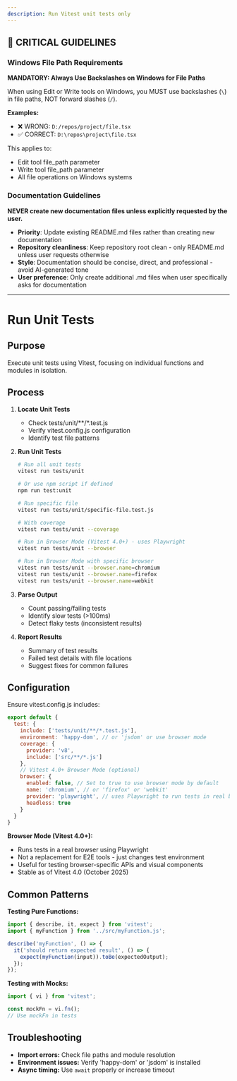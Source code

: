 ```yaml
---
description: Run Vitest unit tests only
---
```


## 🚨 CRITICAL GUIDELINES

### Windows File Path Requirements

**MANDATORY: Always Use Backslashes on Windows for File Paths**

When using Edit or Write tools on Windows, you MUST use backslashes (`\`) in file paths, NOT forward slashes (`/`).

**Examples:**
- ❌ WRONG: `D:/repos/project/file.tsx`
- ✅ CORRECT: `D:\repos\project\file.tsx`

This applies to:
- Edit tool file_path parameter
- Write tool file_path parameter
- All file operations on Windows systems


### Documentation Guidelines

**NEVER create new documentation files unless explicitly requested by the user.**

- **Priority**: Update existing README.md files rather than creating new documentation
- **Repository cleanliness**: Keep repository root clean - only README.md unless user requests otherwise
- **Style**: Documentation should be concise, direct, and professional - avoid AI-generated tone
- **User preference**: Only create additional .md files when user specifically asks for documentation


---

# Run Unit Tests

## Purpose
Execute unit tests using Vitest, focusing on individual functions and modules in isolation.

## Process

1. **Locate Unit Tests**
   - Check tests/unit/**/*.test.js
   - Verify vitest.config.js configuration
   - Identify test file patterns

2. **Run Unit Tests**
   ```bash
   # Run all unit tests
   vitest run tests/unit

   # Or use npm script if defined
   npm run test:unit

   # Run specific file
   vitest run tests/unit/specific-file.test.js

   # With coverage
   vitest run tests/unit --coverage

   # Run in Browser Mode (Vitest 4.0+) - uses Playwright
   vitest run tests/unit --browser

   # Run in Browser Mode with specific browser
   vitest run tests/unit --browser.name=chromium
   vitest run tests/unit --browser.name=firefox
   vitest run tests/unit --browser.name=webkit
   ```

3. **Parse Output**
   - Count passing/failing tests
   - Identify slow tests (>100ms)
   - Detect flaky tests (inconsistent results)

4. **Report Results**
   - Summary of test results
   - Failed test details with file locations
   - Suggest fixes for common failures

## Configuration

Ensure vitest.config.js includes:
```javascript
export default {
  test: {
    include: ['tests/unit/**/*.test.js'],
    environment: 'happy-dom', // or 'jsdom' or use browser mode
    coverage: {
      provider: 'v8',
      include: ['src/**/*.js']
    },
    // Vitest 4.0+ Browser Mode (optional)
    browser: {
      enabled: false, // Set to true to use browser mode by default
      name: 'chromium', // or 'firefox' or 'webkit'
      provider: 'playwright', // uses Playwright to run tests in real browser
      headless: true
    }
  }
}
```

**Browser Mode (Vitest 4.0+):**
- Runs tests in a real browser using Playwright
- Not a replacement for E2E tools - just changes test environment
- Useful for testing browser-specific APIs and visual components
- Stable as of Vitest 4.0 (October 2025)

## Common Patterns

**Testing Pure Functions:**
```javascript
import { describe, it, expect } from 'vitest';
import { myFunction } from '../src/myFunction.js';

describe('myFunction', () => {
  it('should return expected result', () => {
    expect(myFunction(input)).toBe(expectedOutput);
  });
});
```

**Testing with Mocks:**
```javascript
import { vi } from 'vitest';

const mockFn = vi.fn();
// Use mockFn in tests
```

## Troubleshooting

- **Import errors:** Check file paths and module resolution
- **Environment issues:** Verify 'happy-dom' or 'jsdom' is installed
- **Async timing:** Use `await` properly or increase timeout
